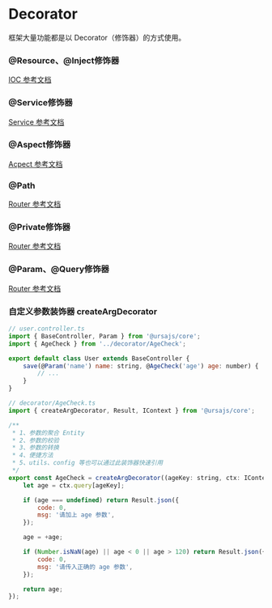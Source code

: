 # Decorator

框架大量功能都是以 Decorator（修饰器）的方式使用。

### @Resource、@Inject修饰器

[IOC 参考文档](./IOC.md#resource、-inject修饰器)

### @Service修饰器

[Service 参考文档](./IOC.md#service修饰器)

### @Aspect修饰器

[Acpect 参考文档](./AOP.md#aspect修饰器)

### @Path

[Router 参考文档](./Router.md#path修饰器)

### @Private修饰器

[Router 参考文档](./Router.md##private修饰器)

### @Param、@Query修饰器

[Router 参考文档](./Router.md##param、-query修饰器)

### 自定义参数装饰器 createArgDecorator
```js
// user.controller.ts
import { BaseController, Param } from '@ursajs/core';
import { AgeCheck } from '../decorator/AgeCheck';

export default class User extends BaseController {
    save(@Param('name') name: string, @AgeCheck('age') age: number) {
        // ...
    }
}

// decorator/AgeCheck.ts
import { createArgDecorator, Result, IContext } from '@ursajs/core';

/**
 * 1、参数的聚合 Entity
 * 2、参数的校验
 * 3、参数的转换
 * 4、便捷方法
 * 5、utils、config 等也可以通过此装饰器快速引用
 */
export const AgeCheck = createArgDecorator((ageKey: string, ctx: IContext) => {
    let age = ctx.query[ageKey];

    if (age === undefined) return Result.json({
        code: 0,
        msg: '请加上 age 参数',
    });

    age = +age;

    if (Number.isNaN(age) || age < 0 || age > 120) return Result.json({
        code: 0,
        msg: '请传入正确的 age 参数',
    });

    return age;
});
```
